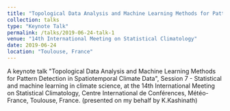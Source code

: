 ```yaml
---
title: "Topological Data Analysis and Machine Learning Methods for Pattern Detection in Spatiotemporal Climate Data"
collection: talks
type: "Keynote Talk"
permalink: /talks/2019-06-24-talk-1
venue: "14th International Meeting on Statistical Climatology"
date: 2019-06-24
location: "Toulouse, France"
---
```


A keynote talk "Topological Data Analysis and Machine Learning Methods for Pattern Detection in Spatiotemporal Climate Data", Session 7 - Statistical and machine learning in climate science, at the 14th International Meeting on Statistical Climatology, Centre International de Conférences, Météo-France, Toulouse, France. 
(presented on my behalf by K.Kashinath) 
